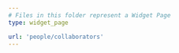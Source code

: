 ```yaml
---
# Files in this folder represent a Widget Page
type: widget_page

url: 'people/collaborators'
---
```

